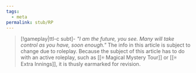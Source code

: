 ```yaml
---
tags:
  - meta
permalink: stub/RP
---
```

> [!gameplay|ttl-c subt]- _"I am the future, you see. Many will take control as you have, soon enough."_ The info in this article is subject to change due to roleplay.
> Because the subject of this article has to do with an active roleplay, such as [[⍟ Magical Mystery Tour]] or [[⍟ Extra Innings]], it is thusly earmarked for revision.